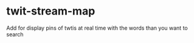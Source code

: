 # twit-stream-map
 Add for display pins of twtis at real time with the words than you want to search

